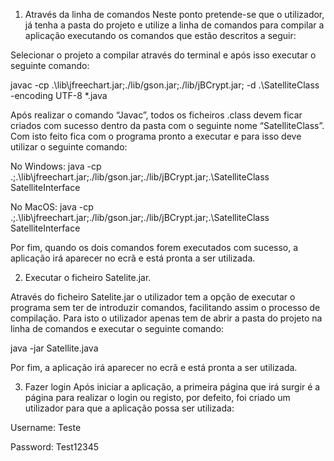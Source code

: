 1.	Através da linha de comandos
Neste ponto pretende-se que o utilizador, já tenha a pasta do projeto e utilize a linha de comandos para compilar a aplicação executando os comandos que estão descritos a seguir:

Selecionar o projeto a compilar através do terminal e após isso executar o seguinte comando:

javac -cp .\lib\jfreechart.jar;./lib/gson.jar;./lib/jBCrypt.jar; -d .\SatelliteClass -encoding UTF-8 *.java

Após realizar o comando “Javac”, todos os ficheiros .class devem ficar criados com sucesso dentro da pasta com o seguinte nome “SatelliteClass”. Com isto feito fica com o programa pronto a executar e para isso deve utilizar o seguinte comando:

No Windows:
java -cp .;.\lib\jfreechart.jar;./lib/gson.jar;./lib/jBCrypt.jar;.\SatelliteClass SatelliteInterface

No MacOS:
java -cp .;.\lib\jfreechart.jar;./lib/gson.jar;./lib/jBCrypt.jar;.\SatelliteClass SatelliteInterface

Por fim, quando os dois comandos forem executados com sucesso, a aplicação irá aparecer no ecrã e está pronta a ser utilizada.

2.	Executar o ficheiro Satelite.jar.

Através do ficheiro Satelite.jar o utilizador tem a opção de executar o programa sem ter de introduzir comandos, facilitando assim o processo de compilação.
 Para isto o utilizador apenas tem de abrir a pasta do projeto na linha de comandos e executar o seguinte comando:

java -jar Satellite.java

Por fim, a aplicação irá aparecer no ecrã e está pronta a ser utilizada.


3. Fazer login
Após iniciar a aplicação, a primeira página que irá surgir é a página para realizar o login ou registo, por defeito, foi criado um utilizador para que a aplicação possa ser utilizada:

Username: Teste

Password: Test12345

